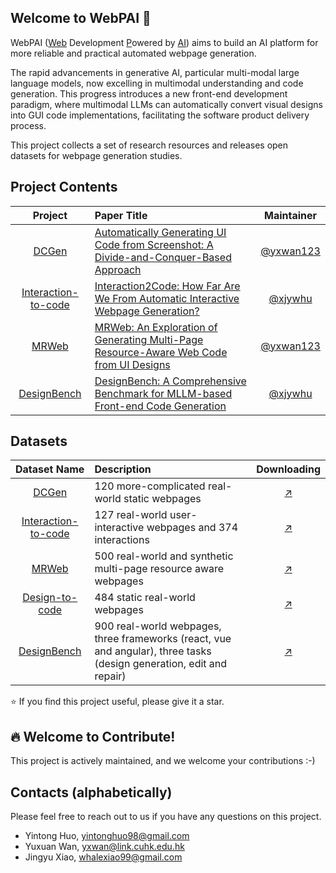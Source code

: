 
## Welcome to WebPAI 👋

WebPAI (<ins>Web</ins> Development <ins>P</ins>owered by <ins>AI</ins>) aims to build an AI platform for more reliable and practical automated webpage generation.

The rapid advancements in generative AI, particular multi-modal large language models, now excelling in multimodal understanding and code generation.
This progress introduces a new front-end development paradigm, where multimodal LLMs can automatically convert visual designs into GUI code implementations, facilitating the software product delivery process.

This project collects a set of research resources and releases open datasets for webpage generation studies.  


## Project Contents

| Project | Paper Title  | Maintainer |
|:------:|:--------| :------:|
| [DCGen](https://github.com/WebPAI/DCGen)  | [Automatically Generating UI Code from Screenshot: A Divide-and-Conquer-Based Approach](https://arxiv.org/pdf/2406.16386) | [@yxwan123](https://github.com/yxwan123/) |
| [Interaction-to-code](https://github.com/WebPAI/Interaction2Code) | [Interaction2Code: How Far Are We From Automatic Interactive Webpage Generation?](https://arxiv.org/pdf/2411.03292) | [@xjywhu](https://github.com/xjywhu) |
| [MRWeb](https://github.com/WebPAI/MRWeb) | [MRWeb: An Exploration of Generating Multi-Page Resource-Aware Web Code from UI Designs](https://arxiv.org/pdf/2412.15310) | [@yxwan123](https://github.com/yxwan123/) |
| [DesignBench](https://github.com/WebPAI/DesignBench) | [DesignBench: A Comprehensive Benchmark for MLLM-based Front-end Code Generation](https://arxiv.org/pdf/2506.06251) | [@xjywhu](https://github.com/xjywhu) |


## Datasets

| Dataset Name | Description | Downloading |
|:------:|:--------| :------:|
| [DCGen](https://github.com/WebPAI/DCGen)  | 120 more-complicated real-world static webpages | [:arrow_upper_right:​](https://github.com/yxwan123/DCGen) |
| [Interaction-to-code](https://github.com/WebPAI/Interaction2Code)  | 127 real-world user-interactive webpages and 374 interactions | [:arrow_upper_right:](https://github.com/WebPAI/Interaction2Code) |
| [MRWeb](https://github.com/WebPAI/MRWeb) | 500 real-world and synthetic multi-page resource aware webpages | [:arrow_upper_right:](https://github.com/WebPAI/MRWeb) |
| [Design-to-code](https://salt-nlp.github.io/Design2Code)  | 484 static real-world webpages | [:arrow_upper_right:](https://huggingface.co/datasets/SALT-NLP/Design2Code) |
| [DesignBench](https://github.com/WebPAI/DesignBench)  | 900 real-world webpages, three frameworks (react, vue and angular), three tasks (design generation, edit and repair) | [:arrow_upper_right:](https://github.com/WebPAI/DesignBench) |


⭐ If you find this project useful, please give it a star.

## 🔥 Welcome to Contribute!

This project is actively maintained, and we welcome your contributions :-)

## Contacts (alphabetically)

Please feel free to reach out to us if you have any questions on this project. 

- Yintong Huo, yintonghuo98@gmail.com
- Yuxuan Wan, yxwan@link.cuhk.edu.hk
- Jingyu Xiao, whalexiao99@gmail.com
